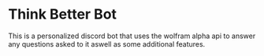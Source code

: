 # Think Better Bot
This is a personalized discord bot that uses the wolfram alpha api to answer any questions asked to it aswell as some additional features. 
